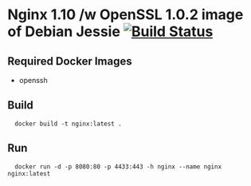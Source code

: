 # Nginx 1.10 /w OpenSSL 1.0.2 image of Debian Jessie [![Build Status](https://travis-ci.org/3d-pro/nginx.svg?branch=master)](https://travis-ci.org/3d-pro/nginx)

## Required Docker Images
- openssh

## Build
```
  docker build -t nginx:latest .
```
## Run
```
  docker run -d -p 8080:80 -p 4433:443 -h nginx --name nginx nginx:latest
```
